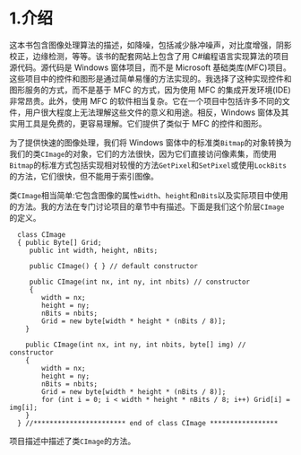 # 1.介绍

这本书包含图像处理算法的描述，如降噪，包括减少脉冲噪声，对比度增强，阴影校正，边缘检测，等等。该书的配套网站上包含了用 C#编程语言实现算法的项目源代码。源代码是 Windows 窗体项目，而不是 Microsoft 基础类库(MFC)项目。这些项目中的控件和图形是通过简单易懂的方法实现的。我选择了这种实现控件和图形服务的方式，而不是基于 MFC 的方式，因为使用 MFC 的集成开发环境(IDE)非常昂贵。此外，使用 MFC 的软件相当复杂。它在一个项目中包括许多不同的文件，用户很大程度上无法理解这些文件的意义和用途。相反，Windows 窗体及其实用工具是免费的，更容易理解。它们提供了类似于 MFC 的控件和图形。

为了提供快速的图像处理，我们将 Windows 窗体中的标准类`Bitmap`的对象转换为我们的类`CImage`的对象，它们的方法很快，因为它们直接访问像素集，而使用`Bitmap`的标准方式包括实现相对较慢的方法`GetPixel`和`SetPixel`或使用`LockBits`的方法，它们很快，但不能用于索引图像。

类`CImage`相当简单:它包含图像的属性`width`、`height`和`nBits`以及实际项目中使用的方法。我的方法在专门讨论项目的章节中有描述。下面是我们这个阶层`CImage`的定义。

```
  class CImage
  { public Byte[] Grid;
     public int width, height, nBits;

     public CImage() { } // default constructor

     public CImage(int nx, int ny, int nbits) // constructor
     {
        width = nx;
        height = ny;
        nBits = nbits;
        Grid = new byte[width * height * (nBits / 8)];
    }

    public CImage(int nx, int ny, int nbits, byte[] img) // constructor
    {
        width = nx;
        height = ny;
        nBits = nbits;
        Grid = new byte[width * height * (nBits / 8)];
        for (int i = 0; i < width * height * nBits / 8; i++) Grid[i] = img[i];
    }
  } //*********************** end of class CImage *****************

```

项目描述中描述了类`CImage`的方法。